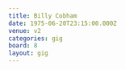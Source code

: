 ```yaml
---
title: Billy Cobham
date: 1975-06-20T23:15:00.000Z
venue: v2
categories: gig
board: 8
layout: gig
---
```

